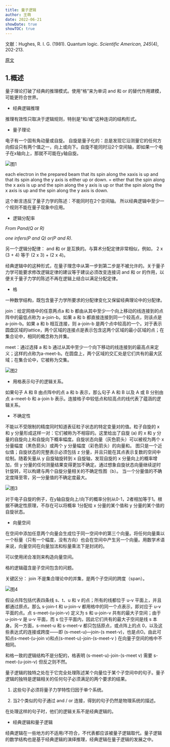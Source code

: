 ```yaml
---
title: 量子逻辑
author: 王萌
date: 2022-06-21
showDate: true 
showTOC: true
---
```


文献：Hughes, R. I. G. (1981). Quantum logic. *Scientific American, 245*(4), 202-213.

[原文](../Source_Files/2022-06-21-WM1.pdf)

## 1.概述

量子理论打破了经典的推理模式。使用“格”来为单词 and 和 or 的替代作用建模，可能更符合世界。

- 经典逻辑推理

推理有效性只取决于逻辑规则，特别是“和/或”这种连词的结构形式。

- 量子理论

电子有一个固有角动量或自旋。
自旋是量子化的：总是发现它沿测量它的任何方向假设只有两个值之一，向上或向下。自旋不能同时沿2个空间轴，即如果一个电子在x轴向上，那就不可能在y轴自旋。

![图1](../Supporting_Information/2022-06-21-WM1-fig1.png)

each electron in the prepared beam that its spin along the xaxis is up and that its spin along the y axis is either up or down. = either that the spin along the x axis is up and the spin along the y axis is up or that the spin along the x axis is up and the spin along the y axis is down.

这个断言违反了量子力学的陈述：不能同时在2个空间轴。
所以经典逻辑中至少一个规则不能在量子现象中应用。

- 逻辑分配率

*From Pand(Q or R)*

*one infers(P and Q) or(P and R).*

另一个逻辑分配律： and 和 or 是互换的。与算术分配定律非常相似，例如， 2 x (3 + 4) 等于 (2 x 3) + (2 x 4)。

经典逻辑中的这种形式，在量子理念中从第一步到第二步是不被允许的。关于量子力学可能要求修改逻辑定律的建议等于建议必须改变连接词 and 和 or 的作用，以便关于量子力学的陈述不再在逻辑上结合以满足分配定律。

- 格

一种数学结构，既包含量子力学所要求的分配律变化又保留经典理论中的分配律。

join：给定网络中的任意两点a 和 b 都由从其中至少一个向上移动的线连接到的点阵中的最低点称为 a-join-b。如果 a 和 b 都直接连接到同一个较高点，则该点是 a-join-b。如果 a 和 b 相互连接，则 a-join-b 是两个点中较高的一个。对于表示圆盘区域的lattice，两个区域的连接点是表示包含这两个区域的最小区域的点；在集合论中，相同的概念称为并集。

meet：通过选择 a 和 b 通过从其中至少一个向下移动的线连接到的最高点来定义；这样的点称为a-meet-b。在圆盘上，两个区域的交汇处是它们共有的最大区域；在集合论中，它被称为交集。 

![图2](../Supporting_Information/2022-06-21-WM1-fig2.png)

- 用格表示句子的逻辑关系。

如果句子 A 和 B 由点阵中的点 a 和 b 表示，那么句子 A 和 B 以及 A 或 B 分别由点 a-meet-b 和 a-join b 表示。连接格子中较低点和较高点的线代表了蕴涵的逻辑关系。

- 不确定性

不能以不受限制的精度同时知道表征粒子状态的特定变量对的值。粒子自旋的 x 和 y 分量形成这样一对：它们被称为不相容的。这里给出了自旋 (a) 的 x 和 y 分量的自旋向上和自旋向下概率幅度。自旋状态向量（灰色箭头）可以被视为两个 x 分量幅度（黑色箭头）或两个 y 分量幅度（彩色箭头）的向量和。 图只是一个近似值；自旋状态的完整表示必须包括 z 分量，并且只能在其点表示复数的空间中绘制。随着矢量从 y 自旋轴旋转到 x 自旋轴，发现自旋的 x 分量向上的概率增加，但 y 分量的任何测量结果变得更加不确定。通过想象自旋状态向量继续逆时针旋转，可以构建与两个自旋分量相关的不确定性图（b）。 当一个分量值的不确定度降至零，另一分量值的不确定度最大。

![图3](../Supporting_Information/2022-06-21-WM1-fig3.png)

对于电子自旋的例子，在y轴自旋向上/向下的概率分别从0-1，2者相加等于1。根据不确定性原理，不存在可以将概率 1分配给 x 分量的某个值和 y 分量的某个值的自旋状态。

- 向量空间

在空间中添加任意两个向量会生成位于同一空间中的第三个向量。将任何向量乘以一个标量（只有一个幅度，没有方向）也会在空间中产生另一个向量。用数学术语来说，向量空间在向量加法和标量乘法下是封闭的。

可以使用闭合准则来构造向量空间。

格的逻辑蕴含是子空间包含的问题。

关键区分： join 不是集合理论中的并集，是两个子空间的跨度（span）。

![图4](../Supporting_Information/2022-06-21-WM1-fig4.png)

假设点阵包括代表四条线 s、t、u 和 v 的点；所有的线都位于 u-v 平面上，并且都通过原点。那么 s-join-t 和 u-join-v 都用格中的同一个点表示，即对应于 u-v 平面的点。点 s-meet-(u-join-v) 定义为 s 和 u-join-v 共有的最大子空间；由于 u-join-v 是 u-v 平面，而 s 位于平面内，因此它们共有的最大子空间是线 s 本身。另一方面，s-meet-u 和 s-meet-v 都只包括原点，或点阵上的点 0，以及这些表达式的连接或跨度——即 (s-meet-u)—join-(s meet-v)，也是点O。由此可知点s-meet-(u-join v)和点(s-meet-u)-join-(s-meet-v ) 在向量子空间的格中不相同。

和格一致的逻辑结构不是分配的，格表明 (s-meet-u)-join-(s-meet v) 需要 s-meet-(u-join-v) 但反之则不然。

量子逻辑的独特之处在于它完全处理陈述某个向量位于某个子空间中的句子。量子逻辑的独特是逻辑相关的任何句子必须满足的两个要求的结果。

1. 这些句子必须将量子力学特性归因于单个系统。

2. 当2个类似的句子通过 and / or 连接，得到的句子仍然是物理系统的描述。

在处理这样的句子时，他们的逻辑关系不是经典逻辑的。

- 经典逻辑和量子逻辑

经典逻辑在一些地方的不适用/不符合，不代表都应该被量子逻辑取代。量子逻辑的数学结构也是基于经典逻辑的演绎推理，经典逻辑在量子逻辑的发展之中。